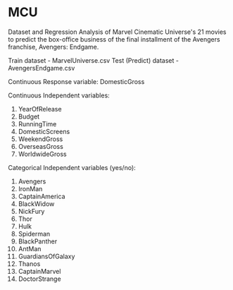 # MCU
Dataset and Regression Analysis of Marvel Cinematic Universe's 21 movies to predict the box-office business of the final installment of the Avengers franchise, Avengers: Endgame.

Train dataset - MarvelUniverse.csv
Test (Predict) dataset - AvengersEndgame.csv

Continuous Response variable:
DomesticGross

Continuous Independent variables:
1. YearOfRelease
2. Budget
3. RunningTime
4. DomesticScreens
5. WeekendGross
6. OverseasGross
7. WorldwideGross

Categorical Independent variables (yes/no):
1. Avengers
2. IronMan
3. CaptainAmerica
4. BlackWidow
5. NickFury
6. Thor
7. Hulk
8. Spiderman
9. BlackPanther
10. AntMan
11. GuardiansOfGalaxy
12. Thanos
13. CaptainMarvel
14. DoctorStrange
